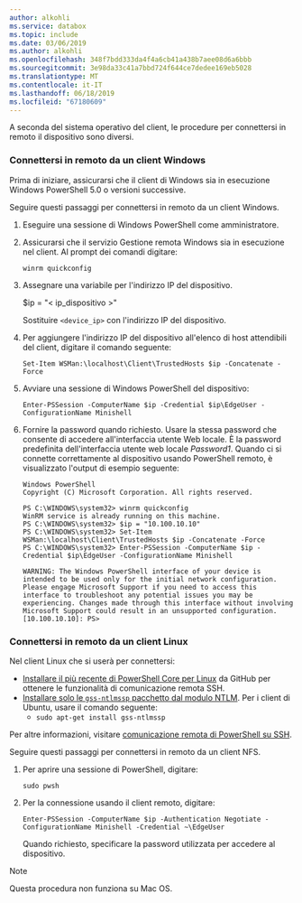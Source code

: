 ```yaml
---
author: alkohli
ms.service: databox
ms.topic: include
ms.date: 03/06/2019
ms.author: alkohli
ms.openlocfilehash: 348f7bdd333da4f4a6cb41a438b7aee08d6a6bbb
ms.sourcegitcommit: 3e98da33c41a7bbd724f644ce7dedee169eb5028
ms.translationtype: MT
ms.contentlocale: it-IT
ms.lasthandoff: 06/18/2019
ms.locfileid: "67180609"
---
```

A seconda del sistema operativo del client, le procedure per connettersi in remoto il dispositivo sono diversi.

### <a name="remotely-connect-from-a-windows-client"></a>Connettersi in remoto da un client Windows

Prima di iniziare, assicurarsi che il client di Windows sia in esecuzione Windows PowerShell 5.0 o versioni successive.

Seguire questi passaggi per connettersi in remoto da un client Windows.

1. Eseguire una sessione di Windows PowerShell come amministratore.
2. Assicurarsi che il servizio Gestione remota Windows sia in esecuzione nel client. Al prompt dei comandi digitare:

    `winrm quickconfig`

3. Assegnare una variabile per l'indirizzo IP del dispositivo.

    $ip = "< ip_dispositivo >"

    Sostituire `<device_ip>` con l'indirizzo IP del dispositivo.

4. Per aggiungere l'indirizzo IP del dispositivo all'elenco di host attendibili del client, digitare il comando seguente:

    `Set-Item WSMan:\localhost\Client\TrustedHosts $ip -Concatenate -Force`

5. Avviare una sessione di Windows PowerShell del dispositivo:

    `Enter-PSSession -ComputerName $ip -Credential $ip\EdgeUser -ConfigurationName Minishell`

6. Fornire la password quando richiesto. Usare la stessa password che consente di accedere all'interfaccia utente Web locale. È la password predefinita dell'interfaccia utente web locale *Password1*. Quando ci si connette correttamente al dispositivo usando PowerShell remoto, è visualizzato l'output di esempio seguente:  

    ```
    Windows PowerShell
    Copyright (C) Microsoft Corporation. All rights reserved.
    
    PS C:\WINDOWS\system32> winrm quickconfig
    WinRM service is already running on this machine.
    PS C:\WINDOWS\system32> $ip = "10.100.10.10"
    PS C:\WINDOWS\system32> Set-Item WSMan:\localhost\Client\TrustedHosts $ip -Concatenate -Force
    PS C:\WINDOWS\system32> Enter-PSSession -ComputerName $ip -Credential $ip\EdgeUser -ConfigurationName Minishell

    WARNING: The Windows PowerShell interface of your device is intended to be used only for the initial network configuration. Please engage Microsoft Support if you need to access this interface to troubleshoot any potential issues you may be experiencing. Changes made through this interface without involving Microsoft Support could result in an unsupported configuration.
    [10.100.10.10]: PS>
    ```

### <a name="remotely-connect-from-a-linux-client"></a>Connettersi in remoto da un client Linux

Nel client Linux che si userà per connettersi:

- [Installare il più recente di PowerShell Core per Linux](https://docs.microsoft.com/powershell/scripting/install/installing-powershell-core-on-linux?view=powershell-6) da GitHub per ottenere le funzionalità di comunicazione remota SSH. 
- [Installare solo le `gss-ntlmssp` pacchetto dal modulo NTLM](https://github.com/Microsoft/omi/blob/master/Unix/doc/setup-ntlm-omi.md). Per i client di Ubuntu, usare il comando seguente:
    - `sudo apt-get install gss-ntlmssp`

Per altre informazioni, visitare [comunicazione remota di PowerShell su SSH](https://docs.microsoft.com/powershell/scripting/learn/remoting/ssh-remoting-in-powershell-core?view=powershell-6).

Seguire questi passaggi per connettersi in remoto da un client NFS.

1. Per aprire una sessione di PowerShell, digitare:

    `sudo pwsh`
 
2. Per la connessione usando il client remoto, digitare:

    `Enter-PSSession -ComputerName $ip -Authentication Negotiate -ConfigurationName Minishell -Credential ~\EdgeUser`

    Quando richiesto, specificare la password utilizzata per accedere al dispositivo.
 
> [!NOTE]
> Questa procedura non funziona su Mac OS.
